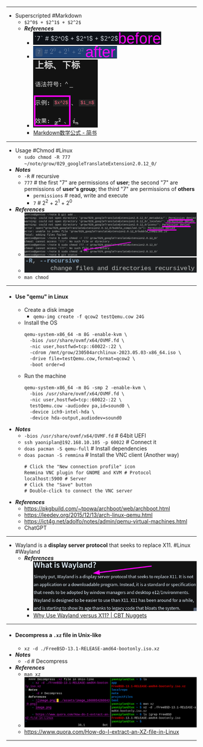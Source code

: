 - ---
- Superscripted #Markdown
	- `$2^0$ + $2^1$ + $2^2$`
	- ***References***
		- ![image.png](../assets/image_1668673468941_0.png)
		- ![image.png](../assets/image_1668673541829_0.png)
		- ![image.png](../assets/image_1668673233635_0.png)
		- [Markdown数学公式 - 简书](https://www.jianshu.com/p/4d823d1b9c71)
- ---
- Usage #Chmod #Linux
	- `sudo chmod -R 777 ~/note/grow/029_googleTranslateExtension2.0.12_0/`
- ***Notes***
	- `-R` # recursive
	- `777` # the first "7" are permissions of **user**; the second "7" are permissions of **user's group**; the third "7" are permissions of **others**
		- `permissions` # read, write and execute
		- `7` # $2^2$ + $2^1$ + $2^0$
- ***References***
	- ![image.png](../assets/image_1668671601715_0.png)
	- ![image.png](../assets/image_1668671715909_0.png)
	- `man chmod`
- ---
- #### Use "qemu" in Linux
    - Create a disk image
        - `qemu-img create -f qcow2 testQemu.cow 24G`
    - Install the OS
      ```
      qemu-system-x86_64 -m 8G -enable-kvm \
        -bios /usr/share/ovmf/x64/OVMF.fd \
        -nic user,hostfwd=tcp::60022-:22 \
        -cdrom /mnt/grow/230504archlinux-2023.05.03-x86_64.iso \
        -drive file=testQemu.cow,format=qcow2 \
        -boot order=d
      ```
    - Run the machine
      ```
      qemu-system-x86_64 -m 8G -smp 2 -enable-kvm \
        -bios /usr/share/ovmf/x64/OVMF.fd \
        -nic user,hostfwd=tcp::60022-:22 \
        testQemu.cow -audiodev pa,id=sound0 \
        -device ich9-intel-hda \
        -device hda-output,audiodev=sound0
      ```
- ***Notes***
    - `-bios /usr/share/ovmf/x64/OVMF.fd` # 64bit UEFI
    - `ssh yaoniplan@192.168.10.105 -p 60022` # Connect it
    - `doas pacman -S qemu-full` # Install dependencies
    - `doas pacman -S remmina` # Install the VNC client (Another way)
      ```
      # Click the "New connection profile" icon
      Remmina VNC plugin for GNOME and KVM # Protocol
      localhost:5900 # Server
      # Click the "Save" button
      # Double-click to connect the VNC server
      ```
- ***References***
    - https://pkgbuild.com/~tpowa/archboot/web/archboot.html
    - https://leedev.org/2015/12/13/arch-linux-qemu.html
    - https://ict4g.net/adolfo/notes/admin/qemu-virtual-machines.html
    - ChatGPT
- ---
- Wayland is a **display server protocol** that seeks to replace X11. #Linux #Wayland
	- ***References***
		- ![image.png](../assets/image_1668656110539_0.png)
		- [Why Use Wayland versus X11? | CBT Nuggets](https://www.cbtnuggets.com/blog/technology/networking/why-use-wayland-versus-x11)
- ---
- #### Decompress a `.xz` file in Unix-like
    - `xz -d ./FreeBSD-13.1-RELEASE-amd64-bootonly.iso.xz`
- ***Notes***
    - `-d` # Decompress
- ***References***
    - `man xz`
    - ![2023-02-12_14:44:43.png](../assets/2023-02-12_14:44:43.png)
    - https://www.quora.com/How-do-I-extract-an-XZ-file-in-Linux
- ---
